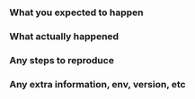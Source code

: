 ### What you expected to happen
<!-- Provide what you expected to happen here -->

### What actually happened
<!-- Provide what actually happened here -->

### Any steps to reproduce
<!-- Provide what you did that lead up to this happening -->

### Any extra information, env, version, etc
<!-- ex -->
<!-- OS: Windows 10 -->
<!-- Version: 1.0.0-beta.0 -->

